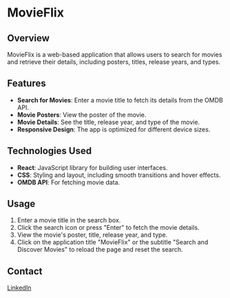 # MovieFlix

## Overview

MovieFlix is a web-based application that allows users to search for movies and retrieve their details, including posters, titles, release years, and types.

## Features

- **Search for Movies**: Enter a movie title to fetch its details from the OMDB API.
- **Movie Posters**: View the poster of the movie.
- **Movie Details**: See the title, release year, and type of the movie.
- **Responsive Design**: The app is optimized for different device sizes.

## Technologies Used

- **React**: JavaScript library for building user interfaces.
- **CSS**: Styling and layout, including smooth transitions and hover effects.
- **OMDB API**: For fetching movie data.

## Usage

1. Enter a movie title in the search box.
2. Click the search icon or press "Enter" to fetch the movie details.
3. View the movie's poster, title, release year, and type.
4. Click on the application title "MovieFlix" or the subtitle "Search and Discover Movies" to reload the page and reset the search.

## Contact

[LinkedIn](https://www.linkedin.com/in/harshil-valiya-1b1082274/)

